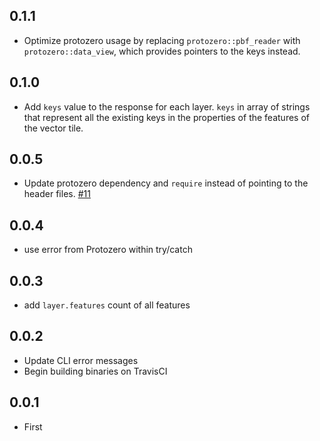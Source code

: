 ## 0.1.1

- Optimize protozero usage by replacing `protozero::pbf_reader` with `protozero::data_view`, which provides pointers to the keys instead.

## 0.1.0

- Add `keys` value to the response for each layer. `keys` in array of strings that represent all the existing keys in the properties of the features of the vector tile.

## 0.0.5

- Update protozero dependency and `require` instead of pointing to the header files. [#11](https://github.com/mapbox/vtinfo/pull/11)

## 0.0.4

- use error from Protozero within try/catch

## 0.0.3

- add `layer.features` count of all features

## 0.0.2

- Update CLI error messages
- Begin building binaries on TravisCI

## 0.0.1

- First